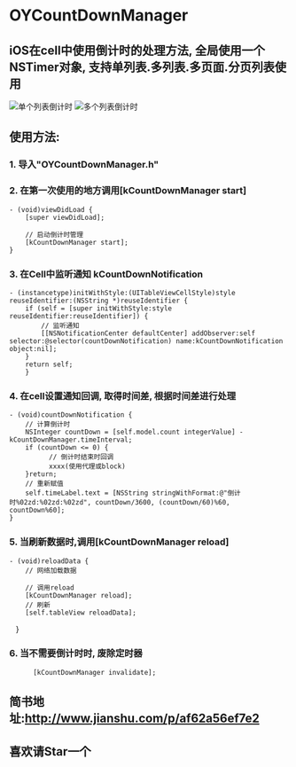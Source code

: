 # OYCountDownManager
## iOS在cell中使用倒计时的处理方法, 全局使用一个NSTimer对象, 支持单列表.多列表.多页面.分页列表使用
![单个列表倒计时](https://github.com/herobin22/OYCountDownManager/raw/master/Source/single.gif) 
![多个列表倒计时](https://github.com/herobin22/OYCountDownManager/raw/master/Source/multipleTable.gif)
## 使用方法: 
### 1. 导入"OYCountDownManager.h"
### 2. 在第一次使用的地方调用[kCountDownManager start]
    - (void)viewDidLoad {
        [super viewDidLoad];
    
        // 启动倒计时管理
        [kCountDownManager start];
    }
### 3. 在Cell中监听通知 kCountDownNotification
```
- (instancetype)initWithStyle:(UITableViewCellStyle)style reuseIdentifier:(NSString *)reuseIdentifier {
    if (self = [super initWithStyle:style reuseIdentifier:reuseIdentifier]) {
        // 监听通知
        [[NSNotificationCenter defaultCenter] addObserver:self selector:@selector(countDownNotification) name:kCountDownNotification object:nil];
    }
    return self;
    }
```
### 4. 在cell设置通知回调, 取得时间差, 根据时间差进行处理
```
- (void)countDownNotification {
    // 计算倒计时
    NSInteger countDown = [self.model.count integerValue] - kCountDownManager.timeInterval;
    if (countDown <= 0) {
          // 倒计时结束时回调
          xxxx(使用代理或block)
    }return;
    // 重新赋值
    self.timeLabel.text = [NSString stringWithFormat:@"倒计时%02zd:%02zd:%02zd", countDown/3600, (countDown/60)%60, countDown%60];
}
```
### 5. 当刷新数据时,调用[kCountDownManager reload]
    - (void)reloadData {
        // 网络加载数据
    
        // 调用reload
        [kCountDownManager reload];
        // 刷新
        [self.tableView reloadData];
    }
### 6. 当不需要倒计时时, 废除定时器
```
      [kCountDownManager invalidate];
```


## 简书地址:http://www.jianshu.com/p/af62a56ef7e2
## 喜欢请Star一个
